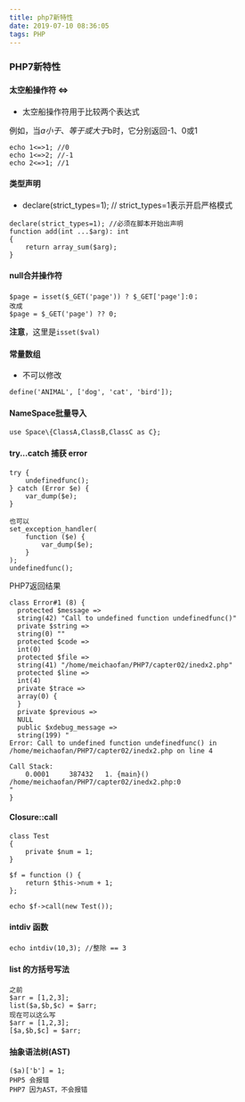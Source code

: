 ```yaml
---
title: php7新特性
date: 2019-07-10 08:36:05
tags: PHP
---
```


### PHP7新特性

#### 太空船操作符 <=>

- 太空船操作符用于比较两个表达式

例如，当$a小于、等于或大于$b时，它分别返回-1、0或1

```
echo 1<=>1; //0
echo 1<=>2; //-1
echo 2<=>1; //1
```

#### 类型声明

- declare(strict_types=1); // strict_types=1表示开启严格模式

```
declare(strict_types=1); //必须在脚本开始出声明
function add(int ...$arg): int
{
    return array_sum($arg);
}
```

#### null合并操作符

```
$page = isset($_GET('page')) ? $_GET['page']:0；
改成
$page = $_GET('page') ?? 0;
```
**注意**，这里是`isset($val)`

#### 常量数组

- 不可以修改

```
define('ANIMAL', ['dog', 'cat', 'bird']);
```

#### NameSpace批量导入

```
use Space\{ClassA,ClassB,ClassC as C};
```

#### try...catch 捕获 error 

```
try {
    undefinedfunc();
} catch (Error $e) {
    var_dump($e);
}

也可以
set_exception_handler(
    function ($e) {
        var_dump($e);
    }
);
undefinedfunc();
```

PHP7返回结果

```
class Error#1 (8) {
  protected $message =>
  string(42) "Call to undefined function undefinedfunc()"
  private $string =>
  string(0) ""
  protected $code =>
  int(0)
  protected $file =>
  string(41) "/home/meichaofan/PHP7/capter02/inedx2.php"
  protected $line =>
  int(4)
  private $trace =>
  array(0) {
  }
  private $previous =>
  NULL
  public $xdebug_message =>
  string(199) "
Error: Call to undefined function undefinedfunc() in /home/meichaofan/PHP7/capter02/inedx2.php on line 4

Call Stack:
    0.0001     387432   1. {main}() /home/meichaofan/PHP7/capter02/inedx2.php:0
"
}
```

#### Closure::call

```
class Test
{
    private $num = 1;
}

$f = function () {
    return $this->num + 1;
};

echo $f->call(new Test());
```

#### intdiv 函数

```
echo intdiv(10,3); //整除 == 3
```

#### list 的方括号写法

```
之前
$arr = [1,2,3];
list($a,$b,$c) = $arr;
现在可以这么写
$arr = [1,2,3];
[$a,$b,$c] = $arr;
```

#### 抽象语法树(AST)

```
($a)['b'] = 1;
PHP5 会报错
PHP7 因为AST，不会报错
```
